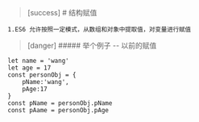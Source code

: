 >[success] # 结构赋值
~~~
1.ES6 允许按照一定模式，从数组和对象中提取值，对变量进行赋值
~~~
>[danger] ##### 举个例子 -- 以前的赋值
~~~
let name = 'wang'
let age = 17
const personObj = {
    pName:'wang',
    pAge:17
}
const pName = personObj.pName
const pAame = personObj.pAge
~~~
